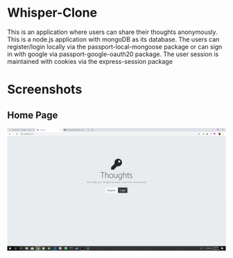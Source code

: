 # Whisper-Clone

This is an application where users can share their thoughts anonymously. This is a node.js application with mongoDB as its database. The users can register/login locally via the passport-local-mongoose package or can sign in with google via passport-google-oauth20 package. The user session is maintained with cookies via the express-session package


# Screenshots

## Home Page

<img src = "images/image1.PNG">
